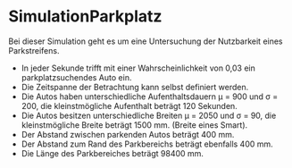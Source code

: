 # SimulationParkplatz
 Bei dieser Simulation geht es um eine Untersuchung der Nutzbarkeit eines Parkstreifens.
- In jeder Sekunde trifft mit einer Wahrscheinlichkeit von 0,03 ein parkplatzsuchendes Auto ein.
- Die Zeitspanne der Betrachtung kann selbst definiert werden.
- Die Autos haben unterschiedliche Aufenthaltsdauern μ = 900 und σ = 200, die kleinstmögliche Aufenthalt beträgt 120 Sekunden.
- Die Autos besitzen unterschiedliche Breiten μ = 2050 und σ = 90, die kleinstmögliche Breite beträgt 1500 mm. (Breite eines Smart).
- Der Abstand zwischen parkenden Autos beträgt 400 mm.  
- Der Abstand zum Rand des Parkbereichs beträgt ebenfalls 400 mm.
- Die Länge des Parkbereiches beträgt 98400 mm.
